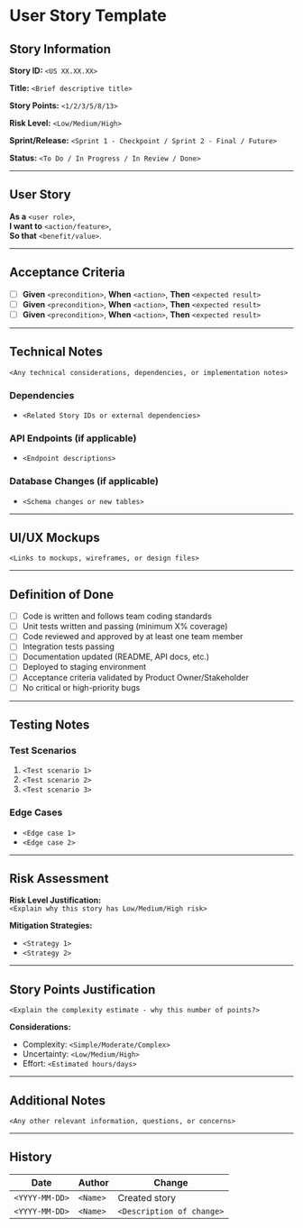 # User Story Template

## Story Information

**Story ID:** `<US XX.XX.XX>`

**Title:** `<Brief descriptive title>`

**Story Points:** `<1/2/3/5/8/13>`

**Risk Level:** `<Low/Medium/High>`

**Sprint/Release:** `<Sprint 1 - Checkpoint / Sprint 2 - Final / Future>`

**Status:** `<To Do / In Progress / In Review / Done>`

---

## User Story

**As a** `<user role>`,  
**I want to** `<action/feature>`,  
**So that** `<benefit/value>`.

---

## Acceptance Criteria

- [ ] **Given** `<precondition>`, **When** `<action>`, **Then** `<expected result>`
- [ ] **Given** `<precondition>`, **When** `<action>`, **Then** `<expected result>`
- [ ] **Given** `<precondition>`, **When** `<action>`, **Then** `<expected result>`

---

## Technical Notes

`<Any technical considerations, dependencies, or implementation notes>`

### Dependencies
- `<Related Story IDs or external dependencies>`

### API Endpoints (if applicable)
- `<Endpoint descriptions>`

### Database Changes (if applicable)
- `<Schema changes or new tables>`

---

## UI/UX Mockups

`<Links to mockups, wireframes, or design files>`

---

## Definition of Done

- [ ] Code is written and follows team coding standards
- [ ] Unit tests written and passing (minimum X% coverage)
- [ ] Code reviewed and approved by at least one team member
- [ ] Integration tests passing
- [ ] Documentation updated (README, API docs, etc.)
- [ ] Deployed to staging environment
- [ ] Acceptance criteria validated by Product Owner/Stakeholder
- [ ] No critical or high-priority bugs

---

## Testing Notes

### Test Scenarios
1. `<Test scenario 1>`
2. `<Test scenario 2>`
3. `<Test scenario 3>`

### Edge Cases
- `<Edge case 1>`
- `<Edge case 2>`

---

## Risk Assessment

**Risk Level Justification:**  
`<Explain why this story has Low/Medium/High risk>`

**Mitigation Strategies:**
- `<Strategy 1>`
- `<Strategy 2>`

---

## Story Points Justification

`<Explain the complexity estimate - why this number of points?>`

**Considerations:**
- Complexity: `<Simple/Moderate/Complex>`
- Uncertainty: `<Low/Medium/High>`
- Effort: `<Estimated hours/days>`

---

## Additional Notes

`<Any other relevant information, questions, or concerns>`

---

## History

| Date | Author | Change |
|------|--------|--------|
| `<YYYY-MM-DD>` | `<Name>` | Created story |
| `<YYYY-MM-DD>` | `<Name>` | `<Description of change>` |